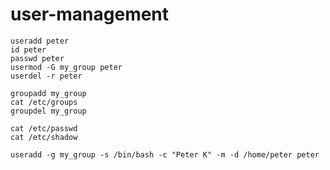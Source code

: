 # user-management

```
useradd peter
id peter
passwd peter
usermod -G my_group peter
userdel -r peter
```
```
groupadd my_group
cat /etc/groups
groupdel my_group
```
```
cat /etc/passwd
cat /etc/shadow
```
```
useradd -g my_group -s /bin/bash -c "Peter K" -m -d /home/peter peter
```
